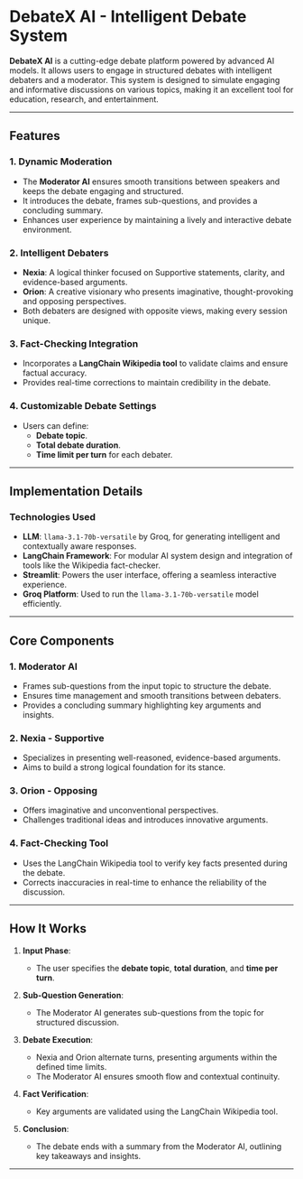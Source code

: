 # DebateX AI - Intelligent Debate System

**DebateX AI** is a cutting-edge debate platform powered by advanced AI models. It allows users to engage in structured debates with intelligent debaters and a moderator. This system is designed to simulate engaging and informative discussions on various topics, making it an excellent tool for education, research, and entertainment.

---

## Features

### 1. Dynamic Moderation
- The **Moderator AI** ensures smooth transitions between speakers and keeps the debate engaging and structured.
- It introduces the debate, frames sub-questions, and provides a concluding summary.
- Enhances user experience by maintaining a lively and interactive debate environment.

### 2. Intelligent Debaters
- **Nexia**: A logical thinker focused on Supportive statements, clarity, and evidence-based arguments.
- **Orion**: A creative visionary who presents imaginative, thought-provoking and opposing perspectives.
- Both debaters are designed with opposite views, making every session unique.

### 3. Fact-Checking Integration
- Incorporates a **LangChain Wikipedia tool** to validate claims and ensure factual accuracy.
- Provides real-time corrections to maintain credibility in the debate.

### 4. Customizable Debate Settings
- Users can define:
  - **Debate topic**.
  - **Total debate duration**.
  - **Time limit per turn** for each debater.

---

## Implementation Details

### Technologies Used
- **LLM**: `llama-3.1-70b-versatile` by Groq, for generating intelligent and contextually aware responses.
- **LangChain Framework**: For modular AI system design and integration of tools like the Wikipedia fact-checker.
- **Streamlit**: Powers the user interface, offering a seamless interactive experience.
- **Groq Platform**: Used to run the `llama-3.1-70b-versatile` model efficiently.

---

## Core Components

### 1. Moderator AI
- Frames sub-questions from the input topic to structure the debate.
- Ensures time management and smooth transitions between debaters.
- Provides a concluding summary highlighting key arguments and insights.

### 2. Nexia - Supportive
- Specializes in presenting well-reasoned, evidence-based arguments.
- Aims to build a strong logical foundation for its stance.

### 3. Orion - Opposing
- Offers imaginative and unconventional perspectives.
- Challenges traditional ideas and introduces innovative arguments.

### 4. Fact-Checking Tool
- Uses the LangChain Wikipedia tool to verify key facts presented during the debate.
- Corrects inaccuracies in real-time to enhance the reliability of the discussion.

---

## How It Works

1. **Input Phase**:
   - The user specifies the **debate topic**, **total duration**, and **time per turn**.

2. **Sub-Question Generation**:
   - The Moderator AI generates sub-questions from the topic for structured discussion.

3. **Debate Execution**:
   - Nexia and Orion alternate turns, presenting arguments within the defined time limits.
   - The Moderator AI ensures smooth flow and contextual continuity.

4. **Fact Verification**:
   - Key arguments are validated using the LangChain Wikipedia tool.

5. **Conclusion**:
   - The debate ends with a summary from the Moderator AI, outlining key takeaways and insights.

---------------------------------------------------------------------------------------------------------------------------------------------
